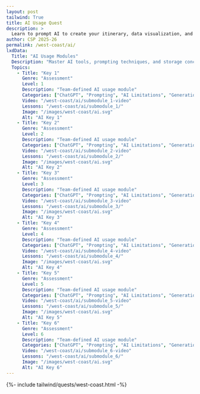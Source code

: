```yaml
---
layout: post 
tailwind: True
title: AI Usage Quest
description: >
  Learn to prompt AI to create your itinerary, data visualization, and learn about the core concepts and limitations of AI!
author: CSP 2025-26
permalink: /west-coast/ai/
lxdData:
  Title: "AI Usage Modules"
  Description: "Master AI tools, prompting techniques, and storage concepts for efficient development!"
  Topics:
    - Title: "Key 1"
      Genre: "Assessment"
      Level: 1
      Description: "Team-defined AI usage module"
      Categories: ["ChatGPT", "Prompting", "AI Limitations", "Generation"]
      Video: "/west-coast/ai/submodule_1-video"
      Lessons: "/west-coast/ai/submodule_1/"
      Image: "/images/west-coast/ai.svg"
      Alt: "AI Key 1"
    - Title: "Key 2"
      Genre: "Assessment"
      Level: 2
      Description: "Team-defined AI usage module"
      Categories: ["ChatGPT", "Prompting", "AI Limitations", "Generation"]
      Video: "/west-coast/ai/submodule_2-video"
      Lessons: "/west-coast/ai/submodule_2/"
      Image: "/images/west-coast/ai.svg"
      Alt: "AI Key 2"
    - Title: "Key 3"
      Genre: "Assessment"
      Level: 3
      Description: "Team-defined AI usage module"
      Categories: ["ChatGPT", "Prompting", "AI Limitations", "Generation"]
      Video: "/west-coast/ai/submodule_3-video"
      Lessons: "/west-coast/ai/submodule_3/"
      Image: "/images/west-coast/ai.svg"
      Alt: "AI Key 3"
    - Title: "Key 4"
      Genre: "Assessment"
      Level: 4
      Description: "Team-defined AI usage module"
      Categories: ["ChatGPT", "Prompting", "AI Limitations", "Generation"]
      Video: "/west-coast/ai/submodule_4-video"
      Lessons: "/west-coast/ai/submodule_4/"
      Image: "/images/west-coast/ai.svg"
      Alt: "AI Key 4"
    - Title: "Key 5"
      Genre: "Assessment"
      Level: 5
      Description: "Team-defined AI usage module"
      Categories: ["ChatGPT", "Prompting", "AI Limitations", "Generation"]
      Video: "/west-coast/ai/submodule_5-video"
      Lessons: "/west-coast/ai/submodule_5/"
      Image: "/images/west-coast/ai.svg"
      Alt: "AI Key 5"
    - Title: "Key 6"
      Genre: "Assessment"
      Level: 6
      Description: "Team-defined AI usage module"
      Categories: ["ChatGPT", "Prompting", "AI Limitations", "Generation"]
      Video: "/west-coast/ai/submodule_6-video"
      Lessons: "/west-coast/ai/submodule_6/"
      Image: "/images/west-coast/ai.svg"
      Alt: "AI Key 6"
---
```

{%- include tailwind/quests/west-coast.html -%}